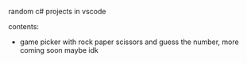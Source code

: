 random c# projects in vscode

contents:
- game picker with rock paper scissors and guess the number, more coming soon maybe idk
